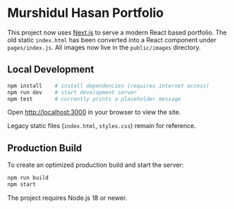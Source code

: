 # Murshidul Hasan Portfolio

This project now uses [Next.js](https://nextjs.org/) to serve a modern React based portfolio. The old static
`index.html` has been converted into a React component under `pages/index.js`. All images now live in
the `public/images` directory.

## Local Development

```bash
npm install    # install dependencies (requires internet access)
npm run dev    # start development server
npm test       # currently prints a placeholder message
```

Open [http://localhost:3000](http://localhost:3000) in your browser to view the site.


Legacy static files (`index.html`, `styles.css`) remain for reference.

## Production Build

To create an optimized production build and start the server:

```bash
npm run build
npm start
```

The project requires Node.js 18 or newer.
